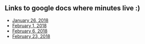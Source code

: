 ## Links to google docs where minutes live :)

* [January 26, 2018](https://docs.google.com/document/d/1Tez9i3vbQMPK5ChUqIcG3wzGP3ZKe6xPLa5V1uUIduo/edit?usp=sharing)
* [February 1, 2018](https://docs.google.com/document/d/1-NoCVJPw_37VjEUWHQ0sMk8q5qrMuwEv73hHF6z_8aQ/edit?usp=sharing)
* [February 6, 2018](https://docs.google.com/document/d/1_E4tgehGEi1rXJUcSSPekxXni6ZGoy11_-50GPCwby4/edit)
* [February 23, 2018](https://docs.google.com/document/d/1aZVApVVAvW58QfnBwnqbKugY2L4zy2xB94mf-2UyyX0/edit)
